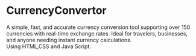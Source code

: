 # CurrencyConvertor
A simple, fast, and accurate currency conversion tool supporting over 150 currencies with real-time exchange rates. Ideal for travelers, businesses, and anyone needing instant currency calculations.
<br>
Using HTML,CSS and Java Script.
